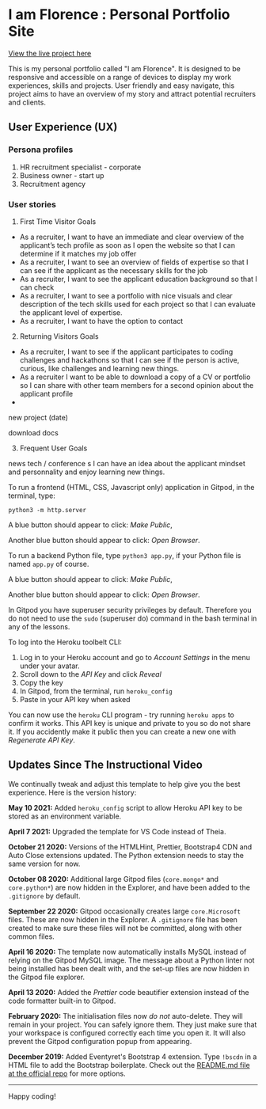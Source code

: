 


# I am Florence : Personal Portfolio Site

[View the live project here](link)

This is my personal portfolio called "I am Florence". It is designed to be responsive and accessible on a range of devices to display my work experiences, skills and projects. 
User friendly and easy navigate, this project aims to have an overview of my story and attract potential recruiters and clients. 


## User Experience (UX)

### Persona profiles

1. HR recruitment specialist - corporate
2. Business owner - start up
3. Recruitment agency


### User stories

1. First Time Visitor Goals

* As a recruiter, I want to have an immediate and clear overview of the applicant’s tech profile as soon as I open the website so that I can determine if it matches my job offer
* As a recruiter, I want to see an overview of fields of expertise so that I can see if the applicant as the necessary skills for the job
* As a recruiter, I want to see the applicant education background so that I can check 
* As a recruiter, I want to see a portfolio with nice visuals and clear description of the tech skills used for each project so that I can evaluate the applicant level of expertise.
* As a recruiter, I want to have the option to contact 


2. Returning Visitors Goals

* As a recruiter, I want to see if the applicant participates to coding challenges and hackathons so that I can see if the person is active, curious, like challenges and learning new things.
* As a recruiter I want to be able to download a copy of a CV or portfolio so I can share with other team members for a second opinion about the applicant profile 
* 

new project (date)

download docs

3. Frequent User Goals

news tech / conference s I can have an idea about the applicant mindset and personnality and enjoy learning new things.



To run a frontend (HTML, CSS, Javascript only) application in Gitpod, in the terminal, type:

`python3 -m http.server`

A blue button should appear to click: _Make Public_,

Another blue button should appear to click: _Open Browser_.

To run a backend Python file, type `python3 app.py`, if your Python file is named `app.py` of course.

A blue button should appear to click: _Make Public_,

Another blue button should appear to click: _Open Browser_.

In Gitpod you have superuser security privileges by default. Therefore you do not need to use the `sudo` (superuser do) command in the bash terminal in any of the lessons.

To log into the Heroku toolbelt CLI:

1. Log in to your Heroku account and go to *Account Settings* in the menu under your avatar.
2. Scroll down to the *API Key* and click *Reveal*
3. Copy the key
4. In Gitpod, from the terminal, run `heroku_config`
5. Paste in your API key when asked

You can now use the `heroku` CLI program - try running `heroku apps` to confirm it works. This API key is unique and private to you so do not share it. If you accidently make it public then you can create a new one with _Regenerate API Key_.

## Updates Since The Instructional Video

We continually tweak and adjust this template to help give you the best experience. Here is the version history:

**May 10 2021:** Added `heroku_config` script to allow Heroku API key to be stored as an environment variable.

**April 7 2021:** Upgraded the template for VS Code instead of Theia.

**October 21 2020:** Versions of the HTMLHint, Prettier, Bootstrap4 CDN and Auto Close extensions updated. The Python extension needs to stay the same version for now.

**October 08 2020:** Additional large Gitpod files (`core.mongo*` and `core.python*`) are now hidden in the Explorer, and have been added to the `.gitignore` by default.

**September 22 2020:** Gitpod occasionally creates large `core.Microsoft` files. These are now hidden in the Explorer. A `.gitignore` file has been created to make sure these files will not be committed, along with other common files.

**April 16 2020:** The template now automatically installs MySQL instead of relying on the Gitpod MySQL image. The message about a Python linter not being installed has been dealt with, and the set-up files are now hidden in the Gitpod file explorer.

**April 13 2020:** Added the _Prettier_ code beautifier extension instead of the code formatter built-in to Gitpod.

**February 2020:** The initialisation files now _do not_ auto-delete. They will remain in your project. You can safely ignore them. They just make sure that your workspace is configured correctly each time you open it. It will also prevent the Gitpod configuration popup from appearing.

**December 2019:** Added Eventyret's Bootstrap 4 extension. Type `!bscdn` in a HTML file to add the Bootstrap boilerplate. Check out the <a href="https://github.com/Eventyret/vscode-bcdn" target="_blank">README.md file at the official repo</a> for more options.

---

Happy coding!
